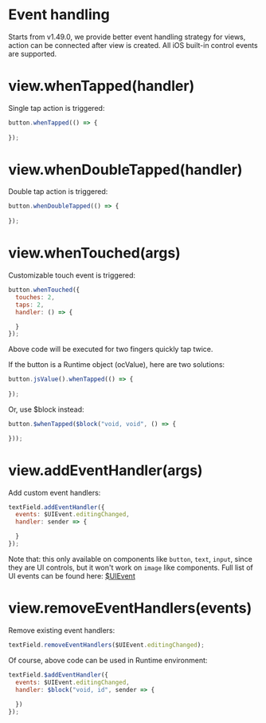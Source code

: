 # Event handling

Starts from v1.49.0, we provide better event handling strategy for views, action can be connected after view is created. All iOS built-in control events are supported.

# view.whenTapped(handler)

Single tap action is triggered:

```js
button.whenTapped(() => {
  
});
```

# view.whenDoubleTapped(handler)

Double tap action is triggered:

```js
button.whenDoubleTapped(() => {
  
});
```

# view.whenTouched(args)

Customizable touch event is triggered:

```js
button.whenTouched({
  touches: 2,
  taps: 2,
  handler: () => {

  }
});
```

Above code will be executed for two fingers quickly tap twice.

If the button is a Runtime object (ocValue), here are two solutions:

```js
button.jsValue().whenTapped(() => {
  
});
```

Or, use $block instead:

```js
button.$whenTapped($block("void, void", () => {

}));
```

# view.addEventHandler(args)

Add custom event handlers:

```js
textField.addEventHandler({
  events: $UIEvent.editingChanged,
  handler: sender => {

  }
});
```

Note that: this only available on components like `button`, `text`, `input`, since they are UI controls, but it won't work on `image` like components. Full list of UI events can be found here: [$UIEvent](data/constant.md?id=uievent)

# view.removeEventHandlers(events)

Remove existing event handlers:

```js
textField.removeEventHandlers($UIEvent.editingChanged);
```

Of course, above code can be used in Runtime environment:

```js
textField.$addEventHandler({
  events: $UIEvent.editingChanged,
  handler: $block("void, id", sender => {
    
  })
});
```